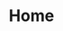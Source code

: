---
home: true
title: Home
heroText: Enorith
tagline: A golang framework for web artisan
actions:
  - text: Get Started
    link: /guide/getting-started.html
    type: primary
  - text: Introduction
    link: /guide/
    type: secondary
features:
  - title: Simplicity first
    details: Less code, powerfull features.
  - title: Components
    details: Extract service as components.
  - title: IoC-Container
    details: Inject dependency automaticly.
  - title: Not only for web
    details: App service design can run any daemon service.
  - title: More...
    details: Waitting for discover. 

footer: MIT Licensed | Copyright © 2021-present Cao Jiayuan
---